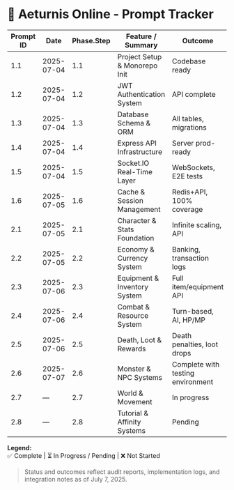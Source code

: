 # 📜 Aeturnis Online - Prompt Tracker

| Prompt ID | Date          | Phase.Step      | Feature / Summary                   | Outcome        | Status    | Notes |
|-----------|---------------|-----------------|-------------------------------------|----------------|-----------|-------|
| 1.1       | 2025-07-04    | 1.1             | Project Setup & Monorepo Init       | Codebase ready | ✅        | 9.8/10 Production-ready |
| 1.2       | 2025-07-04    | 1.2             | JWT Authentication System           | API complete   | ✅        | 9.2/10 Full security audit |
| 1.3       | 2025-07-04    | 1.3             | Database Schema & ORM               | All tables, migrations | ✅ | 10/10, Drizzle ORM |
| 1.4       | 2025-07-04    | 1.4             | Express API Infrastructure          | Server prod-ready | ✅    | 9.8/10 |
| 1.5       | 2025-07-04    | 1.5             | Socket.IO Real-Time Layer           | WebSockets, E2E tests | ✅ | 9.8/10, 0 TypeScript errors |
| 1.6       | 2025-07-05    | 1.6             | Cache & Session Management          | Redis+API, 100% coverage | ✅ | 9.2/10 |
| 2.1       | 2025-07-05    | 2.1             | Character & Stats Foundation        | Infinite scaling, API | ✅ | 9.8/10 |
| 2.2       | 2025-07-05    | 2.2             | Economy & Currency System           | Banking, transaction logs | ✅ | 9.2/10 |
| 2.3       | 2025-07-06    | 2.3             | Equipment & Inventory System        | Full item/equipment API | ✅ | 9.2/10 |
| 2.4       | 2025-07-06    | 2.4             | Combat & Resource System            | Turn-based, AI, HP/MP | ✅ | 9.5/10 |
| 2.5       | 2025-07-06    | 2.5             | Death, Loot & Rewards               | Death penalties, loot drops | ✅ | 9.5/10 |
| 2.6       | 2025-07-07    | 2.6             | Monster & NPC Systems               | Complete with testing environment | ✅ | 9.8/10, Full testing integration |
| 2.7       | —             | 2.7             | World & Movement                    | In progress     | ⏳        | —     |
| 2.8       | —             | 2.8             | Tutorial & Affinity Systems         | Pending         | ⏳        | —     |

**Legend:**  
✅ Complete  |  ⏳ In Progress / Pending  |  ❌ Not Started

> Status and outcomes reflect audit reports, implementation logs, and integration notes as of July 7, 2025.
